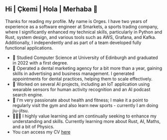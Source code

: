 ## Hi | Çkemi | Hola | Merhaba 👋

Thanks for reading my profile. My name is Orges. I have two years of experience as a software engineer at Smarkets, a sports trading company, where I significantly enhanced my technical skills, particularly in Python and Rust, system design, and various tools such as AWS, Grafana, and Kafka. Additionally, I independently and as part of a team developed fully functional applications.

- 📖 Studied Computer Science at University of Edinburgh and graduated in 2022 with a first degree.
- 🏢 Operated a dental marketing agency for a bit more than a year, gaining skills in advertising and business management.  I generated appointments for dental practices, helping them to scale effectively.
- 🤖 Worked on several AI projects, including an IoT application using wearable sensors for human activity recognition and an AI podcast search engine.
- 💪 I'm very passionate about health and fitness; I make it a point to regularly visit the gym and also learn new sports - currently I am doing jiu-jitsu. 
- 👨🏻‍💻 I highly value learning and am continually seeking to enhance my understanding and skills. Currently learning more about Rust, AI, Maths, and a bit of Physics.
- You can access my CV [here](https://drive.google.com/file/d/1vaK1cQZiAGTQwgbDlgbI1ErhvhCYTGN9/view?usp=sharing)



<!--
**orgesskura/orgesskura** is a ✨ _special_ ✨ repository because its `README.md` (this file) appears on your GitHub profile.

Here are some ideas to get you started:

- 🔭 I’m currently working on ...
- 🌱 I’m currently learning ...
- 👯 I’m looking to collaborate on ...
- 🤔 I’m looking for help with ...
- 💬 Ask me about ...
- 📫 How to reach me: ...
- 😄 Pronouns: ...
- ⚡ Fun fact: ...
-->
